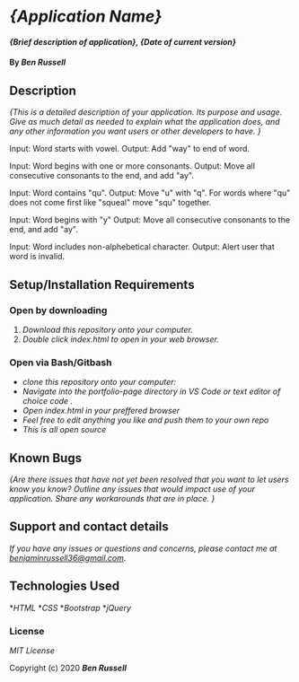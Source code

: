 # _{Application Name}_

#### _{Brief description of application}, {Date of current version}_

#### By _**Ben Russell**_

## Description

_{This is a detailed description of your application. Its purpose and usage.  Give as much detail as needed to explain what the application does, and any other information you want users or other developers to have. }_

Input: Word starts with vowel.
Output: Add "way" to end of word.

Input: Word begins with one or more consonants.
Output: Move all consecutive consonants to the end, and add "ay".

Input: Word contains "qu".
Output: Move "u" with "q". For words where "qu" does not come first like "squeal" move "squ" together.

Input: Word begins with "y"
Output: Move all consecutive consonants to the end, and add "ay".

Input: Word includes non-alphebetical character.
Output: Alert user that word is invalid.

## Setup/Installation Requirements

### Open by downloading

1. _Download this repository onto your computer._
2. _Double click index.html to open in your web browser._

### Open via Bash/Gitbash

* _clone this repository onto your computer:_
* _Navigate into the portfolio-page directory in VS Code or text editor of choice code ._
* _Open index.html in your preffered browser_
* _Feel free to edit anything you like and push them to your own repo_
* _This is all open source_


## Known Bugs

_{Are there issues that have not yet been resolved that you want to let users know you know?  Outline any issues that would impact use of your application.  Share any workarounds that are in place. }_

## Support and contact details

_If you have any issues or questions and concerns, please contact me at benjaminrussell36@gmail.com._

## Technologies Used

*_HTML_
*_CSS_
*_Bootstrap_
*_jQuery_

### License

*MIT License*

Copyright (c) 2020 **_Ben Russell_**